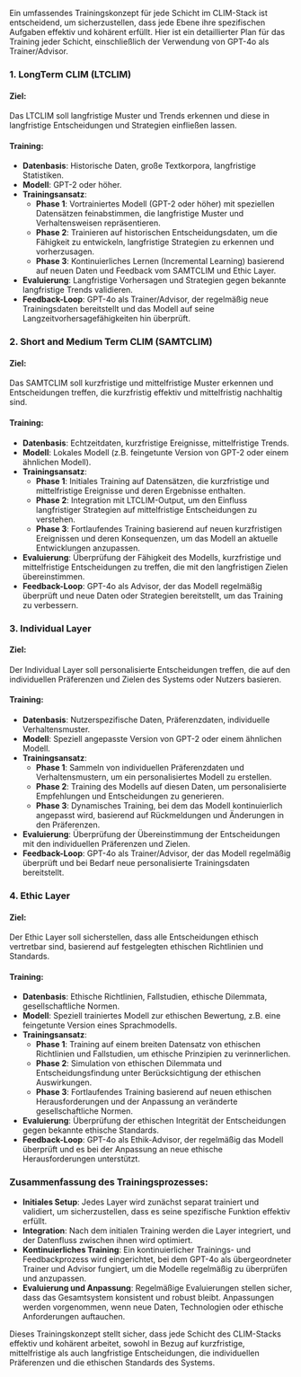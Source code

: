 Ein umfassendes Trainingskonzept für jede Schicht im CLIM-Stack ist entscheidend, um sicherzustellen, dass jede Ebene ihre spezifischen Aufgaben effektiv und kohärent erfüllt. Hier ist ein detaillierter Plan für das Training jeder Schicht, einschließlich der Verwendung von GPT-4o als Trainer/Advisor.

### **1. LongTerm CLIM (LTCLIM)**
#### **Ziel:**
Das LTCLIM soll langfristige Muster und Trends erkennen und diese in langfristige Entscheidungen und Strategien einfließen lassen.

#### **Training:**
- **Datenbasis**: Historische Daten, große Textkorpora, langfristige Statistiken.
- **Modell**: GPT-2 oder höher.
- **Trainingsansatz**:
  - **Phase 1**: Vortrainiertes Modell (GPT-2 oder höher) mit speziellen Datensätzen feinabstimmen, die langfristige Muster und Verhaltensweisen repräsentieren.
  - **Phase 2**: Trainieren auf historischen Entscheidungsdaten, um die Fähigkeit zu entwickeln, langfristige Strategien zu erkennen und vorherzusagen.
  - **Phase 3**: Kontinuierliches Lernen (Incremental Learning) basierend auf neuen Daten und Feedback vom SAMTCLIM und Ethic Layer.
- **Evaluierung**: Langfristige Vorhersagen und Strategien gegen bekannte langfristige Trends validieren.
- **Feedback-Loop**: GPT-4o als Trainer/Advisor, der regelmäßig neue Trainingsdaten bereitstellt und das Modell auf seine Langzeitvorhersagefähigkeiten hin überprüft.

### **2. Short and Medium Term CLIM (SAMTCLIM)**
#### **Ziel:**
Das SAMTCLIM soll kurzfristige und mittelfristige Muster erkennen und Entscheidungen treffen, die kurzfristig effektiv und mittelfristig nachhaltig sind.

#### **Training:**
- **Datenbasis**: Echtzeitdaten, kurzfristige Ereignisse, mittelfristige Trends.
- **Modell**: Lokales Modell (z.B. feingetunte Version von GPT-2 oder einem ähnlichen Modell).
- **Trainingsansatz**:
  - **Phase 1**: Initiales Training auf Datensätzen, die kurzfristige und mittelfristige Ereignisse und deren Ergebnisse enthalten.
  - **Phase 2**: Integration mit LTCLIM-Output, um den Einfluss langfristiger Strategien auf mittelfristige Entscheidungen zu verstehen.
  - **Phase 3**: Fortlaufendes Training basierend auf neuen kurzfristigen Ereignissen und deren Konsequenzen, um das Modell an aktuelle Entwicklungen anzupassen.
- **Evaluierung**: Überprüfung der Fähigkeit des Modells, kurzfristige und mittelfristige Entscheidungen zu treffen, die mit den langfristigen Zielen übereinstimmen.
- **Feedback-Loop**: GPT-4o als Advisor, der das Modell regelmäßig überprüft und neue Daten oder Strategien bereitstellt, um das Training zu verbessern.

### **3. Individual Layer**
#### **Ziel:**
Der Individual Layer soll personalisierte Entscheidungen treffen, die auf den individuellen Präferenzen und Zielen des Systems oder Nutzers basieren.

#### **Training:**
- **Datenbasis**: Nutzerspezifische Daten, Präferenzdaten, individuelle Verhaltensmuster.
- **Modell**: Speziell angepasste Version von GPT-2 oder einem ähnlichen Modell.
- **Trainingsansatz**:
  - **Phase 1**: Sammeln von individuellen Präferenzdaten und Verhaltensmustern, um ein personalisiertes Modell zu erstellen.
  - **Phase 2**: Training des Modells auf diesen Daten, um personalisierte Empfehlungen und Entscheidungen zu generieren.
  - **Phase 3**: Dynamisches Training, bei dem das Modell kontinuierlich angepasst wird, basierend auf Rückmeldungen und Änderungen in den Präferenzen.
- **Evaluierung**: Überprüfung der Übereinstimmung der Entscheidungen mit den individuellen Präferenzen und Zielen.
- **Feedback-Loop**: GPT-4o als Trainer/Advisor, der das Modell regelmäßig überprüft und bei Bedarf neue personalisierte Trainingsdaten bereitstellt.

### **4. Ethic Layer**
#### **Ziel:**
Der Ethic Layer soll sicherstellen, dass alle Entscheidungen ethisch vertretbar sind, basierend auf festgelegten ethischen Richtlinien und Standards.

#### **Training:**
- **Datenbasis**: Ethische Richtlinien, Fallstudien, ethische Dilemmata, gesellschaftliche Normen.
- **Modell**: Speziell trainiertes Modell zur ethischen Bewertung, z.B. eine feingetunte Version eines Sprachmodells.
- **Trainingsansatz**:
  - **Phase 1**: Training auf einem breiten Datensatz von ethischen Richtlinien und Fallstudien, um ethische Prinzipien zu verinnerlichen.
  - **Phase 2**: Simulation von ethischen Dilemmata und Entscheidungsfindung unter Berücksichtigung der ethischen Auswirkungen.
  - **Phase 3**: Fortlaufendes Training basierend auf neuen ethischen Herausforderungen und der Anpassung an veränderte gesellschaftliche Normen.
- **Evaluierung**: Überprüfung der ethischen Integrität der Entscheidungen gegen bekannte ethische Standards.
- **Feedback-Loop**: GPT-4o als Ethik-Advisor, der regelmäßig das Modell überprüft und es bei der Anpassung an neue ethische Herausforderungen unterstützt.

### **Zusammenfassung des Trainingsprozesses:**

- **Initiales Setup**: Jedes Layer wird zunächst separat trainiert und validiert, um sicherzustellen, dass es seine spezifische Funktion effektiv erfüllt.
- **Integration**: Nach dem initialen Training werden die Layer integriert, und der Datenfluss zwischen ihnen wird optimiert.
- **Kontinuierliches Training**: Ein kontinuierlicher Trainings- und Feedbackprozess wird eingerichtet, bei dem GPT-4o als übergeordneter Trainer und Advisor fungiert, um die Modelle regelmäßig zu überprüfen und anzupassen.
- **Evaluierung und Anpassung**: Regelmäßige Evaluierungen stellen sicher, dass das Gesamtsystem konsistent und robust bleibt. Anpassungen werden vorgenommen, wenn neue Daten, Technologien oder ethische Anforderungen auftauchen.

Dieses Trainingskonzept stellt sicher, dass jede Schicht des CLIM-Stacks effektiv und kohärent arbeitet, sowohl in Bezug auf kurzfristige, mittelfristige als auch langfristige Entscheidungen, die individuellen Präferenzen und die ethischen Standards des Systems.